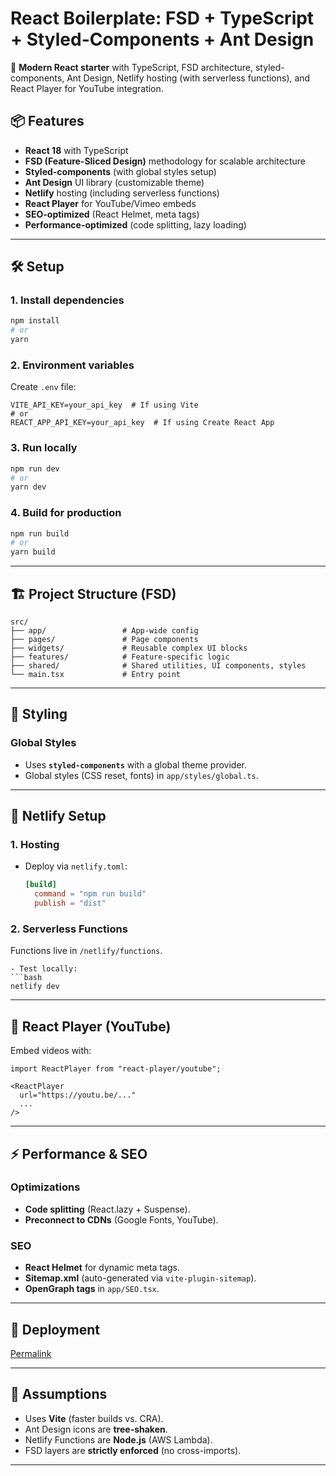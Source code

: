 # React Boilerplate: FSD + TypeScript + Styled-Components + Ant Design  

🚀 **Modern React starter** with TypeScript, FSD architecture, styled-components, Ant Design, Netlify hosting (with serverless functions), and React Player for YouTube integration.  

## 📦 Features  

- **React 18** with TypeScript  
- **FSD (Feature-Sliced Design)** methodology for scalable architecture  
- **Styled-components** (with global styles setup)  
- **Ant Design** UI library (customizable theme)  
- **Netlify** hosting (including serverless functions)  
- **React Player** for YouTube/Vimeo embeds  
- **SEO-optimized** (React Helmet, meta tags)  
- **Performance-optimized** (code splitting, lazy loading)  

---

## 🛠 Setup  

### 1. Install dependencies  
```bash
npm install
# or
yarn
```

### 2. Environment variables  
Create `.env` file:  
```env
VITE_API_KEY=your_api_key  # If using Vite
# or
REACT_APP_API_KEY=your_api_key  # If using Create React App
```

### 3. Run locally  
```bash
npm run dev
# or
yarn dev
```

### 4. Build for production  
```bash
npm run build
# or
yarn build
```

---

## 🏗 Project Structure (FSD)  

```
src/
├── app/                 # App-wide config
├── pages/               # Page components
├── widgets/             # Reusable complex UI blocks
├── features/            # Feature-specific logic
├── shared/              # Shared utilities, UI components, styles
└── main.tsx             # Entry point
```

---

## 🎨 Styling  

### Global Styles  
- Uses **`styled-components`** with a global theme provider.   
- Global styles (CSS reset, fonts) in `app/styles/global.ts`.  

---

## 📡 Netlify Setup  

### 1. Hosting  
- Deploy via `netlify.toml`:  
  ```toml
  [build]
    command = "npm run build"
    publish = "dist"
  ```

### 2. Serverless Functions  
Functions live in `/netlify/functions`.  
  ```
- Test locally:  
  ```bash
  netlify dev
  ```

---

## 🎥 React Player (YouTube)  
Embed videos with:  
```tsx
import ReactPlayer from "react-player/youtube";

<ReactPlayer 
  url="https://youtu.be/..."
  ...
/>
```

---

## ⚡ Performance & SEO  

### Optimizations  
- **Code splitting** (React.lazy + Suspense).  
- **Preconnect to CDNs** (Google Fonts, YouTube).  

### SEO  
- **React Helmet** for dynamic meta tags.  
- **Sitemap.xml** (auto-generated via `vite-plugin-sitemap`).  
- **OpenGraph tags** in `app/SEO.tsx`.  

---

## 🚀 Deployment  
[Permalink](https://incandescent-cuchufli-19c1ae.netlify.app) 

---

## 🔧 Assumptions  
- Uses **Vite** (faster builds vs. CRA).  
- Ant Design icons are **tree-shaken**.  
- Netlify Functions are **Node.js** (AWS Lambda).  
- FSD layers are **strictly enforced** (no cross-imports).  

---

